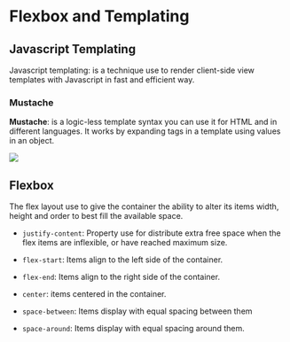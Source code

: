 # Flexbox and Templating

## Javascript Templating

Javascript templating: is a technique use to render client-side view templates with Javascript in fast and efficient way.

### Mustache

**Mustache**: is a logic-less template syntax you can use it for HTML and in different languages. It works by expanding tags in a template using values in an object.


![](http://www.kodecrash.com/wp-content/uploads/2019/03/mustache-js-introduction.png)



## Flexbox

The flex layout use to give the container the ability to alter its items width, height and order to best fill the available space.


- `justify-content`: Property use for distribute extra free space when the flex items are inflexible, or have reached maximum size.  


- `flex-start`: Items align to the left side of the container. 

- `flex-end`:  Items align to the right side of the container.

- `center`: items centered in the container.
- `space-between`: Items display with equal spacing between them

- `space-around`:  Items display with equal spacing around them.

